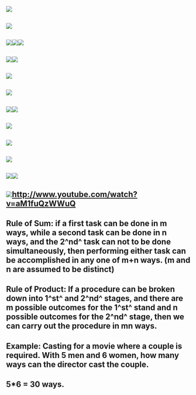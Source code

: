 ## ![](C:\Users\User\OneDrive\Scripts\DirksWiki\docs\Math\media_Discrete_Math/media/image1.png)

## ![](C:\Users\User\OneDrive\Scripts\DirksWiki\docs\Math\media_Discrete_Math/media/image2.png)

## 

## 

## ![](C:\Users\User\OneDrive\Scripts\DirksWiki\docs\Math\media_Discrete_Math/media/image3.png)![](C:\Users\User\OneDrive\Scripts\DirksWiki\docs\Math\media_Discrete_Math/media/image4.png)![](C:\Users\User\OneDrive\Scripts\DirksWiki\docs\Math\media_Discrete_Math/media/image5.png)

## 

## 

## ![](C:\Users\User\OneDrive\Scripts\DirksWiki\docs\Math\media_Discrete_Math/media/image6.png)![](C:\Users\User\OneDrive\Scripts\DirksWiki\docs\Math\media_Discrete_Math/media/image7.png)

## 

## 

## ![](C:\Users\User\OneDrive\Scripts\DirksWiki\docs\Math\media_Discrete_Math/media/image8.png)

## ![](C:\Users\User\OneDrive\Scripts\DirksWiki\docs\Math\media_Discrete_Math/media/image9.png)

## ![](C:\Users\User\OneDrive\Scripts\DirksWiki\docs\Math\media_Discrete_Math/media/image10.png)![](C:\Users\User\OneDrive\Scripts\DirksWiki\docs\Math\media_Discrete_Math/media/image11.png)

## ![](C:\Users\User\OneDrive\Scripts\DirksWiki\docs\Math\media_Discrete_Math/media/image12.png)

## ![](C:\Users\User\OneDrive\Scripts\DirksWiki\docs\Math\media_Discrete_Math/media/image13.png)

## ![](C:\Users\User\OneDrive\Scripts\DirksWiki\docs\Math\media_Discrete_Math/media/image14.png)

## ![](C:\Users\User\OneDrive\Scripts\DirksWiki\docs\Math\media_Discrete_Math/media/image15.png)![](C:\Users\User\OneDrive\Scripts\DirksWiki\docs\Math\media_Discrete_Math/media/image16.png)

## ![](C:\Users\User\OneDrive\Scripts\DirksWiki\docs\Math\media_Discrete_Math/media/image17.png)<http://www.youtube.com/watch?v=aM1fuQzWWuQ>

## **Rule of Sum:** if a first task can be done in m ways, while a second task can be done in n ways, and the 2^nd^ task can not to be done simultaneously, then performing either task can be accomplished in any one of m+n ways. (m and n are assumed to be distinct)

## **Rule of Product:** If a procedure can be broken down into 1^st^ and 2^nd^ stages, and there are m possible outcomes for the 1^st^ stand and n possible outcomes for the 2^nd^ stage, then we can carry out the procedure in **mn ways.**

## **Example:** Casting for a movie where a couple is required. With 5 men and 6 women, how many ways can the director cast the couple.

## 5\*6 = 30 ways. 

## 

